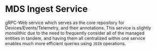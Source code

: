 # MDS Ingest Service

gRPC-Web service which serves as the core repository for Devices/Events/Telemetry, and their annotations. This service is slightly monolithic due to the need to frequently consider all of the managed entities in tandem, and having them all centralized within one service enables much more efficient queries using `JOIN` operations.
